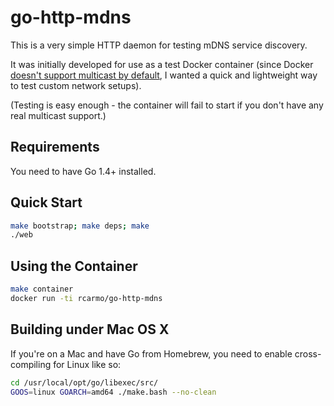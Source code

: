 # go-http-mdns

This is a very simple HTTP daemon for testing mDNS service discovery.

It was initially developed for use as a test Docker container (since 
Docker [doesn't support multicast by default](https://github.com/docker/docker/issues/3043), 
I wanted a quick and lightweight way to test custom network setups).

(Testing is easy enough - the container will fail to start if you don't have any real multicast support.)

## Requirements

You need to have Go 1.4+ installed. 

## Quick Start

```bash
make bootstrap; make deps; make
./web
```

## Using the Container

```bash
make container
docker run -ti rcarmo/go-http-mdns
```

## Building under Mac OS X

If you're on a Mac and have Go from Homebrew, you need to enable cross-compiling for Linux like so:

```bash
cd /usr/local/opt/go/libexec/src/
GOOS=linux GOARCH=amd64 ./make.bash --no-clean
```